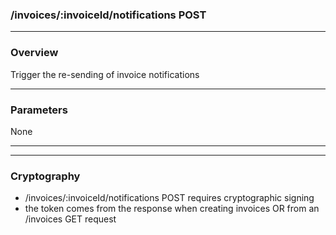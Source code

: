 ### /invoices/:invoiceId/notifications POST

***

### Overview

Trigger the re-sending of invoice notifications

***

### Parameters

None

***

***

### Cryptography

* /invoices/:invoiceId/notifications POST requires cryptographic signing
* the token comes from the response when creating invoices OR from an /invoices GET request
